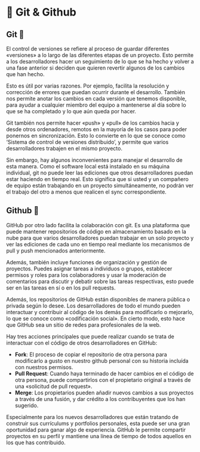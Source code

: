 # 📂 Git & Github 

## Git 📝

El control de versiones se refiere al proceso de guardar diferentes «versiones» a lo largo de las diferentes etapas de un proyecto.
Esto permite a los desarrolladores hacer un seguimiento de lo que se ha hecho y volver a una fase anterior si deciden que quieren revertir algunos de los cambios
que han hecho.

Esto es útil por varias razones. Por ejemplo, facilita la resolución y corrección de errores que puedan ocurrir durante el desarrollo.
También nos permite anotar los cambios en cada versión que tenemos disponible, para ayudar a cualquier miembro del equipo a mantenerse al día sobre lo que se ha completado y lo que aún queda por hacer.

Git también nos permite hacer «push» y «pull» de los cambios hacia y desde otros ordenadores, remotos en la mayoría de los casos para poder ponernos en sincronización.
Esto lo convierte en lo que se conoce como ‘Sistema de control de versiones distribuido’, y permite que varios desarrolladores trabajen en el mismo proyecto.

Sin embargo, hay algunos inconvenientes para manejar el desarrollo de esta manera.
Como el software local está instalado en su máquina individual, git no puede leer las ediciones que otros desarrolladores puedan estar haciendo en tiempo real.
Esto significa que si usted y un compañero de equipo están trabajando en un proyecto simultáneamente, no podrán ver el trabajo del otro a menos que realicen el sync correspondiente.

## Github 📁

GitHub por otro lado facilita la colaboración con git. Es una plataforma que puede mantener repositorios de código en almacenamiento basado en la nube para que
varios desarrolladores puedan trabajar en un solo proyecto y ver las ediciones de cada uno en tiempo real mediante los mecanismos de pull y push mencionados anteriormente.

Además, también incluye funciones de organización y gestión de proyectos. Puedes asignar tareas a individuos o grupos,
establecer permisos y roles para los colaboradores y usar la moderación de comentarios para discutir y debatir sobre las tareas respectivas, esto puede ser en las tareas en sí o en los pull requests.

Además, los repositorios de GitHub están disponibles de manera pública o privada según lo desee.
Los desarrolladores de todo el mundo pueden interactuar y contribuir al código de los demás para modificarlo o mejorarlo,
lo que se conoce como «codificación social». En cierto modo, esto hace que GitHub sea un sitio de redes para profesionales de la web.

Hay tres acciones principales que puede realizar cuando se trata de interactuar con el código de otros desarrolladores en GitHub:

- **Fork**: El proceso de copiar el repositorio de otra persona para modificarlo a gusto en nuestro github personal con su historia incluída con nuestros permisos.
- **Pull Request**: Cuando haya terminado de hacer cambios en el código de otra persona, puede compartirlos con el propietario original a través de una «solicitud de pull request».
- **Merge**: Los propietarios pueden añadir nuevos cambios a sus proyectos a través de una fusión, y dar crédito a los contribuyentes que los han sugerido.

Especialmente para los nuevos desarrolladores que están tratando de construir sus currículums y portfolios personales, esta puede ser una gran oportunidad para ganar algo de experiencia.
GitHub le permite compartir proyectos en su perfil y mantiene una línea de tiempo de todos aquellos en los que has contribuido.
